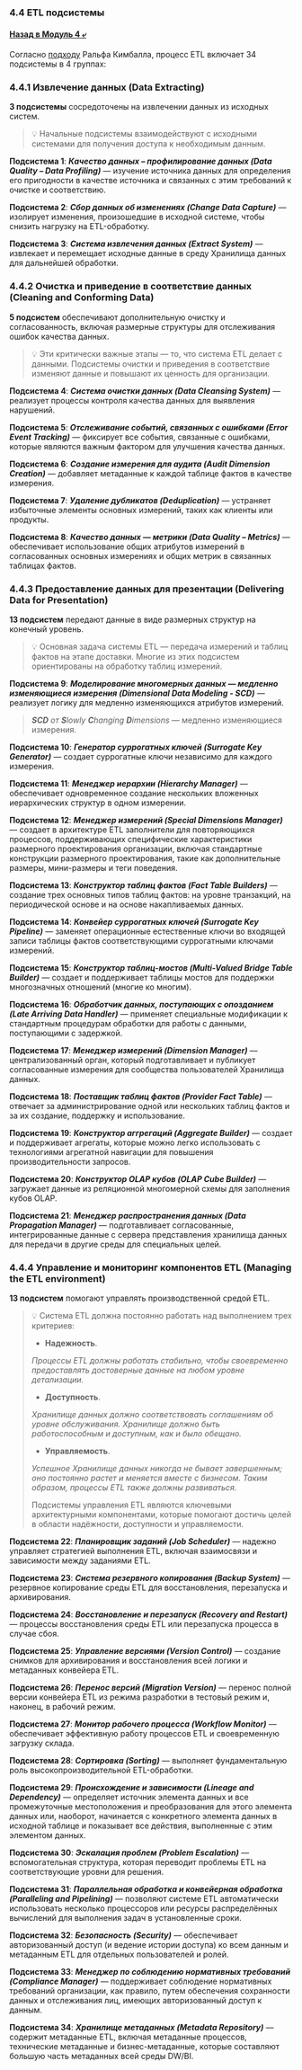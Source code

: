 ### 4.4 ETL подсистемы

#### [Назад в Модуль 4 ⤶](/DE-101/Module4/readme.md)

Согласно [подходу](https://www.kimballgroup.com/data-warehouse-business-intelligence-resources/kimball-techniques/etl-architecture-34-subsystems/) 
Ральфа Кимбалла, процесс ETL включает 34 подсистемы в 4 группах:

### 4.4.1 Извлечение данных (Data Extracting)
**3 подсистемы** сосредоточены на извлечении данных из исходных систем.

> 💡 Начальные подсистемы взаимодействуют с исходными системами для получения доступа к необходимым данным.

**Подсистема 1**: ***Качество данных – профилирование данных (Data Quality – Data Profiling)*** — изучение источника 
данных для определения его пригодности в качестве источника и связанных с этим требований к очистке и соответствию.

**Подсистема 2**: ***Сбор данных об изменениях (Change Data Capture)*** — изолирует изменения, произошедшие в исходной 
системе, чтобы снизить нагрузку на ETL-обработку.

**Подсистема 3**: ***Система извлечения данных (Extract System)*** — извлекает и перемещает исходные данные в среду 
Хранилища данных для дальнейшей обработки.

### 4.4.2 Очистка и приведение в соответствие данных (Cleaning and Conforming Data)
**5 подсистем** обеспечивают дополнительную очистку и согласованность, включая размерные структуры для отслеживания 
ошибок качества данных.

> 💡 Эти критически важные этапы — то, что система ETL делает с данными.
> Подсистемы очистки и приведения в соответствие изменяют данные и повышают их ценность для организации.

**Подсистема 4**: ***Система очистки данных (Data Cleansing System)*** — реализует процессы контроля качества данных 
для выявления нарушений.

**Подсистема 5**: ***Отслеживание событий, связанных с ошибками (Error Event Tracking)*** — фиксирует все события, 
связанные с ошибками, которые являются важным фактором для улучшения качества данных.

**Подсистема 6**: ***Создание измерения для аудита (Audit Dimension Creation)*** — добавляет метаданные к каждой 
таблице фактов в качестве измерения.

**Подсистема 7**: ***Удаление дубликатов (Deduplication)*** — устраняет избыточные элементы основных измерений, 
таких как клиенты или продукты.

**Подсистема 8**: ***Качество данных — метрики (Data Quality – Metrics)*** — обеспечивает использование общих атрибутов 
измерений в согласованных основных измерениях и общих метрик в связанных таблицах фактов.

### 4.4.3 Предоставление данных для презентации (Delivering Data for Presentation)
**13 подсистем** передают данные в виде размерных структур на конечный уровень.

> 💡 Основная задача системы ETL — передача измерений и таблиц фактов на этапе доставки.
> Многие из этих подсистем ориентированы на обработку таблиц измерений.

**Подсистема 9**: ***Моделирование многомерных данных — медленно изменяющиеся измерения 
(Dimensional Data Modeling - SCD)*** — реализует логику для медленно изменяющихся атрибутов 
измерений.

> _**SCD** от **S**lowly **C**hanging **D**imensions_ — медленно изменяющиеся измерения.

**Подсистема 10**: ***Генератор суррогатных ключей (Surrogate Key Generator)*** — создает суррогатные ключи независимо 
для каждого измерения.

**Подсистема 11**: ***Менеджер иерархии (Hierarchy Manager)*** — обеспечивает одновременное создание нескольких 
вложенных иерархических структур в одном измерении.

**Подсистема 12**: ***Менеджер измерений (Special Dimensions Manager)*** — создает в архитектуре ETL заполнители для 
повторяющихся процессов, поддерживающих специфические характеристики размерного проектирования организации, включая 
стандартные конструкции размерного проектирования, такие как дополнительные размеры, мини-размеры и теги поведения.

**Подсистема 13**: ***Конструктор таблиц фактов (Fact Table Builders)*** — создание трех основных типов таблиц фактов: 
на уровне транзакций, на периодической основе и на основе накапливаемых данных.

**Подсистема 14**: ***Конвейер суррогатных ключей (Surrogate Key Pipeline)*** — заменяет операционные естественные ключи 
во входящей записи таблицы фактов соответствующими суррогатными ключами измерений.

**Подсистема 15**: ***Конструктор таблиц-мостов (Multi-Valued Bridge Table Builder)*** — создает и поддерживает таблицы 
мостов для поддержки многозначных отношений (многие ко многим).

**Подсистема 16**: ***Обработчик данных, поступающих с опозданием (Late Arriving Data Handler)*** — применяет 
специальные модификации к стандартным процедурам обработки для работы с данными, поступающими с задержкой.

**Подсистема 17**: ***Менеджер измерений (Dimension Manager)*** — централизованный орган, который подготавливает и 
публикует согласованные измерения для сообщества пользователей Хранилища данных.

**Подсистема 18**: ***Поставщик таблиц фактов (Provider Fact Table)*** — отвечает за администрирование одной или 
нескольких таблиц фактов и за их создание, поддержку и использование.

**Подсистема 19**: ***Конструктор аггрегаций (Aggregate Builder)*** — создает и поддерживает агрегаты, которые можно 
легко использовать с технологиями агрегатной навигации для повышения производительности запросов.

**Подсистема 20**: ***Конструктор OLAP кубов (OLAP Cube Builder)*** — загружает данные из реляционной многомерной схемы 
для заполнения кубов OLAP.

**Подсистема 21**: ***Менеджер распространения данных (Data Propagation Manager)*** — подготавливает согласованные, 
интегрированные данные с сервера представления хранилища данных для передачи в другие среды для специальных целей.

### 4.4.4 Управление и мониторинг компонентов ETL (Managing the ETL environment)    
**13 подсистем** помогают управлять производственной средой ETL.

> 💡 Система ETL должна постоянно работать над выполнением трех критериев:
>
> - **Надежность**. 
> 
> _Процессы ETL должны работать стабильно, чтобы своевременно предоставлять достоверные данные на любом 
уровне детализации._
> - **Доступность**.
> 
> _Хранилище данных должно соответствовать соглашениям об уровне обслуживания. Хранилище должно быть 
работоспособным и доступным, как и было обещано._
> - **Управляемость**.
> 
> _Успешное Хранилище данных никогда не бывает завершенным; оно постоянно растет и меняется вместе 
с бизнесом. Таким образом, процессы ETL также должны развиваться._
>
> Подсистемы управления ETL являются ключевыми архитектурными компонентами, которые помогают достичь целей в области 
> надёжности, доступности и управляемости.

**Подсистема 22**: ***Планировщик заданий (Job Scheduler)*** — надежно управляет стратегией выполнения ETL, включая 
взаимосвязи и зависимости между заданиями ETL.

**Подсистема 23**: ***Система резервного копирования (Backup System)*** — резервное копирование среды ETL для 
восстановления, перезапуска и архивирования.

**Подсистема 24**: ***Восстановление и перезапуск (Recovery and Restart)*** — процессы восстановления среды ETL или 
перезапуска процесса в случае сбоя.

**Подсистема 25**: ***Управление версиями (Version Control)*** — создание снимков для архивирования и восстановления 
всей логики и метаданных конвейера ETL.

**Подсистема 26**: ***Перенос версий (Migration Version)*** — перенос полной версии конвейера ETL из режима разработки 
в тестовый режим и, наконец, в рабочий режим.

**Подсистема 27**: ***Монитор рабочего процесса (Workflow Monitor)*** — обеспечивает эффективную работу процессов ETL 
и своевременную загрузку склада.

**Подсистема 28**: ***Сортировка (Sorting)*** — выполняет фундаментальную роль высокопроизводительной ETL-обработки.

**Подсистема 29**: ***Происхождение и зависимости (Lineage and Dependency)*** — определяет источник элемента данных и 
все промежуточные местоположения и преобразования для этого элемента данных или, наоборот, начинается с конкретного 
элемента данных в исходной таблице и показывает все действия, выполненные с этим элементом данных.

**Подсистема 30**: ***Эскалация проблем (Problem Escalation)*** — вспомогательная структура, которая переводит проблемы 
ETL на соответствующие уровни для решения.

**Подсистема 31**: ***Параллельная обработка и конвейерная обработка (Paralleling and Pipelining)*** — позволяют системе
ETL автоматически использовать несколько процессоров или ресурсы распределённых вычислений для выполнения задач в 
установленные сроки.

**Подсистема 32**: ***Безопасность (Security)*** — обеспечивает авторизованный доступ (и ведение истории доступа) 
ко всем данным и метаданным ETL для отдельных пользователей и ролей.

**Подсистема 33**: ***Менеджер по соблюдению нормативных требований (Compliance Manager)*** — поддерживает соблюдение 
нормативных требований организации, как правило, путем обеспечения сохранности данных и отслеживания лиц, имеющих 
авторизованный доступ к данным.

**Подсистема 34**: ***Хранилище метаданных (Metadata Repository)*** — содержит метаданные ETL, включая метаданные 
процессов, технические метаданные и бизнес-метаданные, которые составляют большую часть метаданных всей среды DW/BI.
